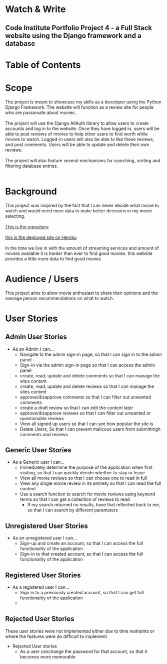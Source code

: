 # **Watch & Write**

## Code Institute Portfolio Project 4 - a Full Stack website using the Django framework and a database

# **Table of Contents**


# **Scope**
The project is meant to showcase my skills as a developer using the Python Django Framework. The website will function as a review site for people who are passionate about movies.
<br><br>
The project will use the Django AllAuth library to allow users to create accounts and log in to the website. Once they have logged in, users will be able to post reviews of movies to help other users to find worth while movies to watch. Logged-in users will also be able to like these reviews, and post comments. Users will be able to update and delete their own reviews.
<br><br>
The project will also feature several mechanisms for searching, sorting and filtering database entries.
<br><br>

# **Background**
This project was inspired by the fact that I can never decide what movie to watch and would need more data to make better decisions in my movie selecting.
<br>
<br>
[This is the repository](https://github.com/Linber93/watch_and_write)
<br>
<br>
[this is the deployed site on Heroku](https://watch-and-write.herokuapp.com/)
<br>
<br>
In the time we live in with the amount of streaming services and amount of movies available it is harder than ever to find good movies. this website provides a little more data to find good movies


# **Audience / Users**

This project aims to allow movie enthusiast to share their opinions and the average person recommendations on what to watch.

# **User Stories**

## **Admin User Stories**

- As an Admin I can...
    - Navigate to the admin sign-in page, so that I can sign in to the admin panel
    - Sign-in via the admin sign-in page so that I can access the admin panel
    - create, read, update and delete comments so that I can manage the sites content
    - create, read, update and delete reviews so that I can manage the sites content
    - approve/disapprove comments so that I can filter out unwanted comments
    - create a draft review so that I can edit the content later
    - approve/disapprove reviews so that I can filter out unwanted or questionable reviews
    - View all signed up users so that I can see how popular the site is
    - Delete Users, So that I can prevent malicous users from submittingh comments and reviews

## **Generic User Stories**

- As a Generic user I can...
    - Immediately determine the purpose of the application when first visiting, so that I can quickly decide whether to stay or leave
    - View all movie reviews so that I can choose one to read in full
    - View any single movie review in its entirety so that I can read the full content
     - Use a search function to search for movie reviews using keyword terms so that I can get a collection of reviews to read
        - If my search returned no results, have that reflected back to me, so that I can search by different parameters

## **Unregistered User Stories**

- As an unregistered user I can...
    - Sign-up and create an account, so that I can access the full functionality of the application
    - Sign-in to that created account, so that I can access the full functionality of the application

## **Registered User Stories**

- As a registered user I can...
    - Sign in to a previously created account, so that I can get full functionality of the application
    - 


## **Rejected User Stories**

These user stories were not implemented either due to time restraints or where the features were do difficult to implement

- Rejected User stories
    - As a user canchange the password for that account, so that it becomes more memorable
    
